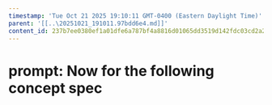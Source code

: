```yaml
---
timestamp: 'Tue Oct 21 2025 19:10:11 GMT-0400 (Eastern Daylight Time)'
parent: '[[..\20251021_191011.97bdd6e4.md]]'
content_id: 237b7ee0380ef1a01dfe6a787bf4a8816d01065dd3519d142fdc03cd2a2d2026
---
```


# prompt: Now for the following concept spec
